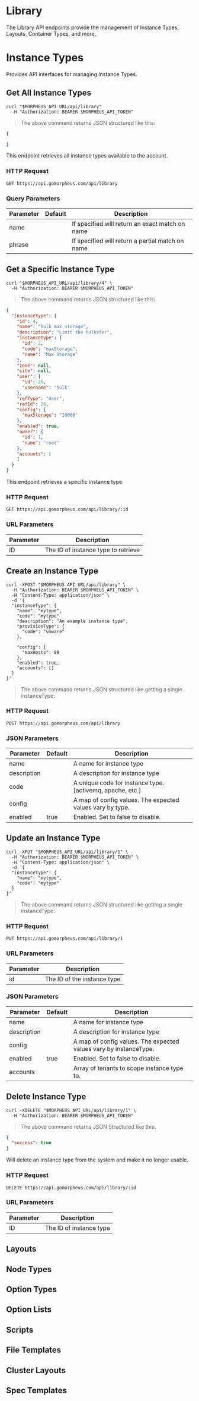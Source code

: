 # Library

The Library API endpoints provide the management of Instance Types, Layouts, Container Types, and more.

# Instance Types

Provides API interfaces for managing Instance Types.

## Get All Instance Types

```shell
curl "$MORPHEUS_API_URL/api/library"
  -H "Authorization: BEARER $MORPHEUS_API_TOKEN"
```

> The above command returns JSON structured like this:

```json
{

}
```

This endpoint retrieves all instance types available to the account.

### HTTP Request

`GET https://api.gomorpheus.com/api/library`

### Query Parameters

Parameter | Default | Description
--------- | ------- | -----------
name |  | If specified will return an exact match on name
phrase |  | If specified will return a partial match on name


## Get a Specific Instance Type


```shell
curl "$MORPHEUS_API_URL/api/library/4" \
  -H "Authorization: BEARER $MORPHEUS_API_TOKEN"
```

> The above command returns JSON structured like this:

```json
{
  "instanceType": {
    "id": 4,
    "name": "hulk max storage",
    "description": "Limit the hulkster",
    "instanceType": {
      "id": 2,
      "code": "maxStorage",
      "name": "Max Storage"
    },
    "zone": null,
    "site": null,
    "user": {
      "id": 26,
      "username": "hulk"
    },
    "refType": "User",
    "refId": 26,
    "config": {
      "maxStorage": "10000"
    },
    "enabled": true,
    "owner": {
      "id": 1,
      "name": "root"
    },
    "accounts": [
    ]
  }
}
```

This endpoint retrieves a specific instance type.

### HTTP Request

`GET https://api.gomorpheus.com/api/library/:id`

### URL Parameters

Parameter | Description
--------- | -----------
ID | The ID of instance type to retrieve

## Create an Instance Type

```shell
curl -XPOST "$MORPHEUS_API_URL/api/library" \
  -H "Authorization: BEARER $MORPHEUS_API_TOKEN" \
  -H "Content-Type: application/json" \
  -d '{
  "instanceType": {
    "name": "mytype",
    "code": "mytype"
    "description": "An example instance type",
    "provisionType": {
      "code": "vmware"
    },

    "config": {
      "maxHosts": 99
    },
    "enabled": true,
    "accounts": []
  }
}'
```

> The above command returns JSON structured like getting a single instanceType: 

### HTTP Request

`POST https://api.gomorpheus.com/api/library`


### JSON Parameters

Parameter | Default | Description
--------- | ------- | -----------
name      |  | A name for instance type
description      |  | A description for instance type
code      |  | A unique code for instance type.  [activemq, apache, etc.]
config      |  | A map of config values. The expected values vary by type.
enabled      | true | Enabled. Set to false to disable.

## Update an Instance Type

```shell
curl -XPUT "$MORPHEUS_API_URL/api/library/1" \
  -H "Authorization: BEARER $MORPHEUS_API_TOKEN" \
  -H "Content-Type: application/json" \
  -d '{
  "instanceType": {
    "name": "mytype",
    "code": "mytype"
  }
}'
```

> The above command returns JSON structured like getting a single instanceType: 

### HTTP Request

`PUT https://api.gomorpheus.com/api/library/1`

### URL Parameters

Parameter | Description
--------- | -----------
id | The ID of the instance type

### JSON Parameters

Parameter | Default | Description
--------- | ------- | -----------
name      |  | A name for instance type
description      |  | A description for instance type
config      |  | A map of config values. The expected values vary by instanceType.
enabled      | true | Enabled. Set to false to disable.
accounts      |  | Array of tenants to scope instance type to.

## Delete Instance Type

```shell
curl -XDELETE "$MORPHEUS_API_URL/api/library/1" \
  -H "Authorization: BEARER $MORPHEUS_API_TOKEN"
```

> The above command returns JSON Structured like this:

```json
{
  "success": true
}
```

Will delete an instance type from the system and make it no longer usable.

### HTTP Request

`DELETE https://api.gomorpheus.com/api/library/:id`

### URL Parameters

Parameter | Description
--------- | -----------
ID | The ID of instance type

<!-- ## Upgrades -->

## Layouts

## Node Types

## Option Types

## Option Lists

## Scripts

## File Templates

## Cluster Layouts

## Spec Templates
